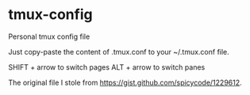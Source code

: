 # tmux-config
Personal tmux config file

Just copy-paste the content of .tmux.conf to your ~/.tmux.conf file.

SHIFT + arrow to switch pages
ALT + arrow to switch panes


The original file I stole from https://gist.github.com/spicycode/1229612.


